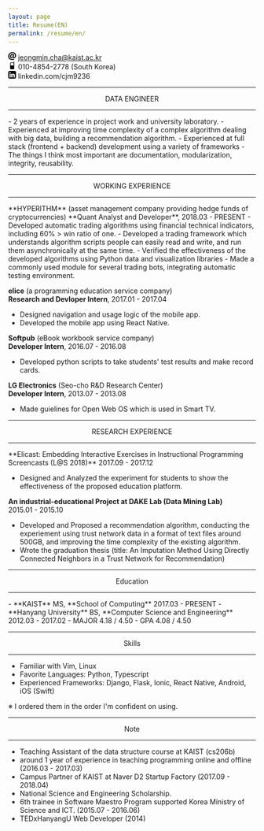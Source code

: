 ```yaml
---
layout: page
title: Resume(EN)
permalink: /resume/en/
---
```


<img src="/images/icons8-email-52.png" width="16" height="16"/>  jeongmin.cha@kaist.ac.kr  
<img src="/images/icons8-cell-phone-52.png" width="16" height="16"/>  010-4854-2778 (South Korea)  
<img src="/images/icons8-linkedin-52.png" width="16" height="16"/>  linkedin.com/cjm9236  

<hr/>
<center> DATA ENGINEER </center>
<hr/>
- 2 years of experience in project work and university laboratory.
- Experienced at improving time complexity of a complex algorithm dealing with big data, building a recommendation algorithm.
- Experienced at full stack (frontend + backend) development using a variety of frameworks
- The things I think most important are documentation, modularization, integrity, reusability.

<hr/>
<center> WORKING EXPERIENCE </center>
<hr/>
**HYPERITHM** (asset management company providing hedge funds of cryptocurrencies)  
**Quant Analyst and Developer**, 2018.03 - PRESENT
- Developed automatic trading algorithms using financial technical indicators, including 60% > win ratio of one.
- Developed a trading framework which understands algorithm scripts people can easily read and write, and run them asynchronically at the same time.
- Verified the effectiveness of the developed algorithms using Python data and visualization libraries
- Made a commonly used module for several trading bots, integrating automatic testing environment.

**elice** (a programming education service company)  
**Research and Devloper Intern**, 2017.01 - 2017.04
- Designed navigation and usage logic of the mobile app.
- Developed the mobile app using React Native.

**Softpub** (eBook workbook service company)  
**Developer Intern**, 2016.07 - 2016.08
- Developed python scripts to take students' test results and make record cards.

**LG Electronics** (Seo-cho R&D Research Center)  
**Developer Intern**, 2013.07 - 2013.08
- Made guielines for Open Web OS which is used in Smart TV.

<hr/>
<center> RESEARCH EXPERIENCE </center>
<hr/>
**Elicast: Embedding Interactive Exercises in Instructional Programming Screencasts (L@S 2018)**  
2017.09 - 2017.12  

- Designed and Analyzed the experiment for students to show the effectiveness of the proposed education platform.

**An industrial-educational Project at DAKE Lab (Data Mining Lab)**  
2015.01 - 2015.10  
- Developed and Proposed a recommendation algorithm, conducting the experiement using trust network data in a format of text files around 500GB, and improving the time complexity of the existing algorithm.
- Wrote the graduation thesis (title: An Imputation Method Using Directly Connected Neighbors in a Trust Network for Recommendation)

<hr/>
<center> Education </center>
<hr/>
- **KAIST**  MS, **School of Computing**  2017.03 - PRESENT
- **Hanyang University** BS, **Computer Science and Engineering** 2012.03 - 2017.02
  - MAJOR 4.18 / 4.50
  - GPA 4.08 / 4.50

<hr/>
<center> Skills </center>
<hr/>

- Familiar with Vim, Linux
- Favorite Languages: Python, Typescript
- Experienced Frameworks: Django, Flask, Ionic, React Native, Android, iOS (Swift)

※ I ordered them in the order I'm confident on using.

<hr/>
<center> Note </center>
<hr/>

- Teaching Assistant of the data structure course at KAIST (cs206b)
- around 1 year of experience in teaching programming online and offline (2016.03 - 2017.03)
- Campus Partner of KAIST at Naver D2 Startup Factory (2017.09 - 2018.04)
- National Science and Engineering Scholarship.
- 6th trainee in Software Maestro Program supported Korea Ministry of Science and ICT. (2015.07 - 2016.06)
- TEDxHanyangU Web Developer (2014)
